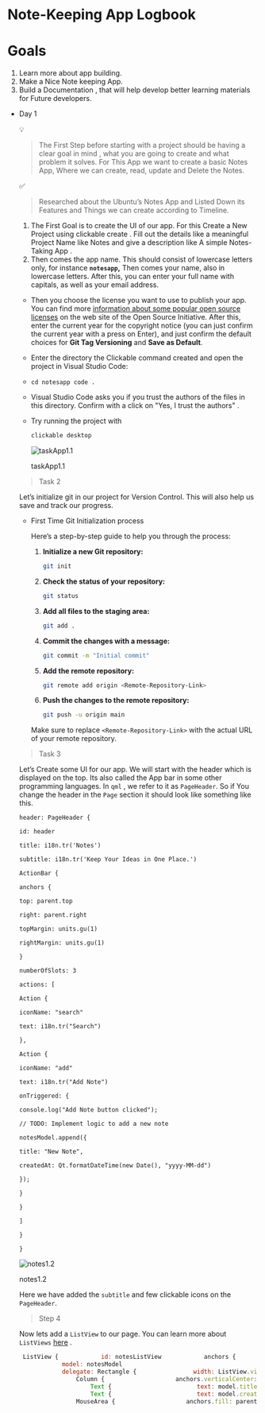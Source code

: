 # Note-Keeping App Logbook

# Goals

1. Learn more about app building.
2. Make a Nice Note keeping App.
3. Build a Documentation , that will help develop better learning materials for Future developers. 
- Day 1
    
    <aside>
    💡
    
    > The First Step before starting with a project should be having a clear goal in mind , what you are going to create and what problem it solves. For This App we want to create a basic Notes App, Where we can create, read, update and Delete the Notes.
    > 
    </aside>
    
    <aside>
    ✅
    
    > Researched about the Ubuntu’s Notes App and Listed Down its Features and Things we can create according to Timeline.
    > 
    </aside>
    
    1. The First Goal is to create the UI of our app. For this Create a New Project using clickable create . Fill out the details like a meaningful Project Name like Notes and give a description like A simple Notes-Taking App . 
    2. Then comes the app name. This should consist of lowercase letters only, for instance **`notesapp`,** Then comes your name, also in lowercase letters. After this, you can enter your full name with capitals, as well as your email address.
    - Then you choose the license you want to use to publish your app. You can find more [information about some popular open source licenses](https://opensource.org/licenses)
     on the web site of the Open Source Initiative. After this, enter the 
    current year for the copyright notice (you can just confirm the current 
    year with a press on Enter), and just confirm the default choices for **Git Tag Versioning** and **Save as Default**.
    - Enter the directory the Clickable command created and open the project in Visual Studio Code:
    - `cd notesapp
    code .`
    - Visual Studio Code asks you if you trust the authors of the files in 
    this directory. Confirm with a click on "Yes, I trust the authors" .
    - Try running the project with
        
        ```jsx
        clickable desktop 
        ```
        
        ![taskApp1.1](screenshots/notes1.1.png)
        
        taskApp1.1
        
    
    > Task 2
    > 
    
    Let’s initialize git in our project for Version Control. This will also help us save and track our progress. 
    
    - First Time Git Initialization process
        
        Here’s a step-by-step guide to help you through the process:
        
        1. **Initialize a new Git repository:**
            
            ```bash
            git init
            
            ```
            
        2. **Check the status of your repository:**
            
            ```bash
            git status
            
            ```
            
        3. **Add all files to the staging area:**
            
            ```bash
            git add .
            
            ```
            
        4. **Commit the changes with a message:**
            
            ```bash
            git commit -m "Initial commit"
            
            ```
            
        5. **Add the remote repository:**
            
            ```bash
            git remote add origin <Remote-Repository-Link>
            
            ```
            
        6. **Push the changes to the remote repository:**
            
            ```bash
            git push -u origin main
            
            ```
            
        
        Make sure to replace `<Remote-Repository-Link>` with the actual URL of your remote repository.
        
    
    > Task 3
    > 
    
    Let’s Create some UI for our app. We will start with the header which is displayed on the top. Its also called the App bar in some other programming languages. In `qml` , we refer to it as `PageHeader`. So if You change the header in the `Page` section it should look like something like this. 
    
    `header: PageHeader {`
    
    `id: header`
    
    `title: i18n.tr('Notes')`
    
    `subtitle: i18n.tr('Keep Your Ideas in One Place.')`
    
    `ActionBar {`
    
    `anchors {`
    
    `top: parent.top`
    
    `right: parent.right`
    
    `topMargin: units.gu(1)`
    
    `rightMargin: units.gu(1)`
    
    `}`
    
    `numberOfSlots: 3`
    
    `actions: [`
    
    `Action {`
    
    `iconName: "search"`
    
    `text: i18n.tr("Search")`
    
    `},`
    
    `Action {`
    
    `iconName: "add"`
    
    `text: i18n.tr("Add Note")`
    
    `onTriggered: {`
    
    `console.log("Add Note button clicked");`
    
    `// TODO: Implement logic to add a new note`
    
    `notesModel.append({`
    
    `title: "New Note",`
    
    `createdAt: Qt.formatDateTime(new Date(), "yyyy-MM-dd")`
    
    `});`
    
    `}`
    
    `}`
    
    `]`
    
    `}`
    
    `}`
    
    ![notes1.2](screenshots/notes1.2.png)
    
    notes1.2
    
     Here we have added the `subtitle` and few clickable icons on the `PageHeader`. 
    
    > Step 4
    > 
    
    Now lets add a `ListView` to our page. You can learn more about `ListViews` [here](https://doc.qt.io/qt-5/qml-qtquick-listview.html#delegate-prop) .
    
    ```jsx
     ListView {            id: notesListView            anchors {                top: header.bottom                left: parent.left                right: parent.right                bottom: parent.bottom // Tip : Its Very important to define the length of the List in the ListView                topMargin: units.gu(2)                rightMargin: units.gu(2)                leftMargin: units.gu(2)            }            spacing: 10
                model: notesModel
                delegate: Rectangle {                width: ListView.view.width                height: 80                //color: "white"                //border.color: "#cccccc"                border.width: 1                radius: 8                anchors.margins: 8
                    Column {                    anchors.verticalCenter: parent.verticalCenter                    anchors.left: parent.left                    anchors.leftMargin: 16
                        Text {                        text: model.title                        font.pixelSize: 20                       // font.bold: true                        //   color: "black"                    }
                        Text {                        text: model.createdAt                        font.pixelSize: 14                        //  color: "#888888"                    }                }
                    MouseArea {                    anchors.fill: parent                    onClicked: {                        console.log("Clicked on note:", model.title);                        // TODO: Navigate to Note Detail View                    }                }            }        }
    ```